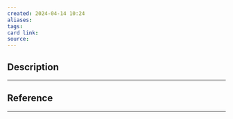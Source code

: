 ```yaml
---
created: 2024-04-14 10:24
aliases: 
tags: 
card link: 
source:
---
```

## Description
---





## Reference
---





